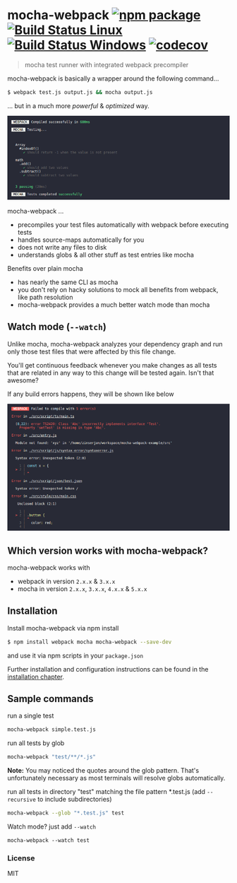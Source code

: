 # mocha-webpack [![npm package][npm-badge]][npm]  [![Build Status Linux][build-badge]][build] [![Build Status Windows][build-badge-windows]][build-windows] [![codecov][codecov-badge]][codecov]

> mocha test runner with integrated webpack precompiler

mocha-webpack is basically a wrapper around the following command...
```bash
$ webpack test.js output.js && mocha output.js
```

... but in a much more *powerful* & *optimized* way.

![CLI](./docs/media/cli-test-success.png)

mocha-webpack ...
- precompiles your test files automatically with webpack before executing tests
- handles source-maps automatically for you
- does not write any files to disk
- understands globs & all other stuff as test entries like mocha

Benefits over plain mocha
- has nearly the same CLI as mocha
- you don't rely on hacky solutions to mock all benefits from webpack, like path resolution
- mocha-webpack provides a much better watch mode than mocha

## Watch mode (`--watch`)

Unlike mocha, mocha-webpack analyzes your dependency graph and run only those test files that were affected by this file change.

You'll get continuous feedback whenever you make changes as all tests that are related in any way to this change will be tested again. Isn't that awesome?

If any build errors happens, they will be shown like below

![CLI](./docs/media/cli-compile-failed.png)

## Which version works with mocha-webpack?

mocha-webpack works with
- webpack in version `2.x.x` & `3.x.x`
- mocha in version `2.x.x`, `3.x.x`, `4.x.x` & `5.x.x`

## Installation

Install mocha-webpack via npm install
```bash
$ npm install webpack mocha mocha-webpack --save-dev
```

and use it via npm scripts in your `package.json`

Further installation and configuration instructions can be found in the [installation chapter](./docs/installation/setup.md).

## Sample commands

run a single test

```bash
mocha-webpack simple.test.js
```

run all tests by glob

```bash
mocha-webpack "test/**/*.js"
```
**Note:** You may noticed the quotes around the glob pattern. That's unfortunately necessary as most terminals will resolve globs automatically.

run all tests in directory "test" matching the file pattern *.test.js  (add `--recursive` to include subdirectories)

```bash
mocha-webpack --glob "*.test.js" test
```

Watch mode? just add `--watch`

```
mocha-webpack --watch test
```

### License

MIT

[build-badge]: https://travis-ci.org/zinserjan/mocha-webpack.svg?branch=master
[build]: https://travis-ci.org/zinserjan/mocha-webpack
[build-badge-windows]: https://ci.appveyor.com/api/projects/status/pnik85hfqesxy7y9/branch/master?svg=true
[build-windows]: https://ci.appveyor.com/project/zinserjan/mocha-webpack
[npm-badge]: https://img.shields.io/npm/v/mocha-webpack.svg?style=flat-square
[npm]: https://www.npmjs.org/package/mocha-webpack
[codecov-badge]:https://codecov.io/gh/zinserjan/mocha-webpack/branch/master/graph/badge.svg
[codecov]: https://codecov.io/gh/zinserjan/mocha-webpack
